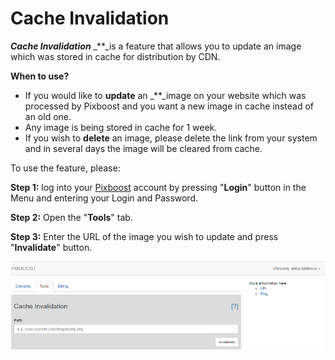 # Cache Invalidation

_**Cache Invalidation**_ _\*\*_is a feature that allows you to update an image which was stored in cache for distribution by CDN.

**When to use?**

* If you would like to **update** an _\*\*_image on your website which was processed by Pixboost and you want a new image in cache instead of an old one.
* Any image is being stored in cache for 1 week.
* If you wish to **delete** an image, please delete the link from your system and in several days the image will be cleared from cache.

To use the feature, please:

**Step 1:** log into your [Pixboost](https://pixboost.com/) account by pressing "**Login**" button in the Menu and entering your Login and Password.

**Step 2:** Open the "**Tools**" tab.

**Step 3:** Enter the URL of the image you wish to update and press "**Invalidate**" button.

![](../.gitbook/assets/invalidate_cache%20%281%29.png)

